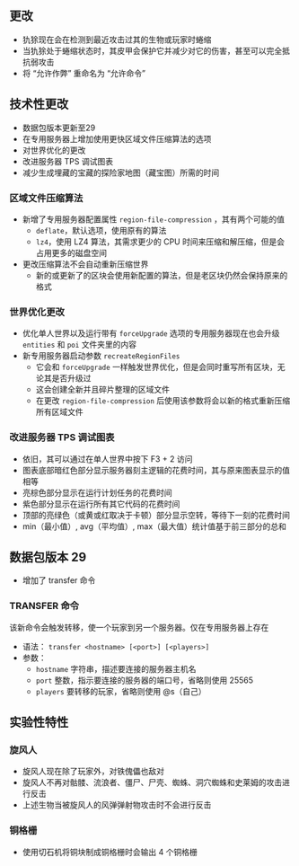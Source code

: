 ## 更改
* 犰狳现在会在检测到最近攻击过其的生物或玩家时蜷缩
* 当犰狳处于蜷缩状态时，其皮甲会保护它并减少对它的伤害，甚至可以完全抵抗弱攻击
* 将 “允许作弊” 重命名为 “允许命令”
## 技术性更改
* 数据包版本更新至29
* 在专用服务器上增加使用更快区域文件压缩算法的选项
* 对世界优化的更改
* 改进服务器 TPS 调试图表
* 减少生成埋藏的宝藏的探险家地图（藏宝图）所需的时间
### 区域文件压缩算法
* 新增了专用服务器配置属性 `region-file-compression` ，其有两个可能的值
    * `deflate`，默认选项，使用原有的算法
    * `lz4`，使用 LZ4 算法，其需求更少的 CPU 时间来压缩和解压缩，但是会占用更多的磁盘空间
* 更改压缩算法不会自动重新压缩世界
    * 新的或更新了的区块会使用新配置的算法，但是老区块仍然会保持原来的格式
### 世界优化更改
* 优化单人世界以及运行带有 `forceUpgrade` 选项的专用服务器现在也会升级 `entities` 和 `poi` 文件夹里的内容
* 新专用服务器启动参数 `recreateRegionFiles`
    * 它会和 `forceUpgrade` 一样触发世界优化，但是会同时重写所有区块，无论其是否升级过
    * 这会创建全新并且碎片整理的区域文件
    * 在更改 `region-file-compression` 后使用该参数将会以新的格式重新压缩所有区域文件
### 改进服务器 TPS 调试图表
* 依旧，其可以通过在单人世界中按下 F3 + 2 访问
* 图表底部暗红色部分显示服务器刻主逻辑的花费时间，其与原来图表显示的值相等
* 亮棕色部分显示在运行计划任务的花费时间
* 紫色部分显示在运行所有其它代码的花费时间
* 顶部的亮绿色（或黄或红取决于卡顿）部分显示空转，等待下一刻的花费时间
* min（最小值）, avg（平均值）, max（最大值）统计值基于前三部分的总和
## 数据包版本 29
* 增加了 transfer 命令
### TRANSFER 命令
该新命令会触发转移，使一个玩家到另一个服务器。仅在专用服务器上存在
* 语法： `transfer <hostname> [<port>] [<players>]`
* 参数： 
    * `hostname` 字符串，描述要连接的服务器主机名
    * `port` 整数，指示要连接的服务器的端口号，省略则使用 25565
    * `players` 要转移的玩家，省略则使用 @s（自己）
## 实验性特性
### 旋风人
* 旋风人现在除了玩家外，对铁傀儡也敌对
* 旋风人不再对骷髅、流浪者、僵尸、尸壳、蜘蛛、洞穴蜘蛛和史莱姆的攻击进行反击
* 上述生物当被旋风人的风弹弹射物攻击时不会进行反击
### 铜格栅
* 使用切石机将铜块制成铜格栅时会输出 4 个铜格栅